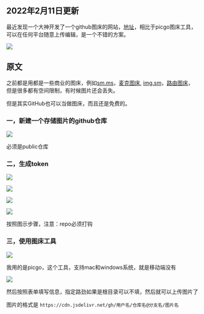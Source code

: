 

## 2022年2月11日更新
最近发现一个大神开发了一个github图床的网站，[地址](https://boomb.cn)，相比于picgo图床工具，可以在任何平台随意上传编辑，是一个不错的方案。

![](https://cloudflare.jdqiong.cn/file/fb420d3eaf444d6087dbb.png)

## 原文

之前都是用都是一些商业的图床，例如[sm.ms](https://sm.ms/)，[麦克图床](https://macimg.com), [img.sm](https://img.sm/)，[路由图床](https://imgtu.com/)，但是很多都有空间限制，有时候图片还会丢失。

但是其实GitHub也可以当做图床，而且还是免费的。

### 一，新建一个存储图片的github仓库
![](https://cloudflare.jdqiong.cn/file/4ecc978cc1bb4a0309f81.png)

必须是public仓库

### 二，生成token
![](https://cloudflare.jdqiong.cn/file/aca5e91073b75298790f2.png)

![](https://cloudflare.jdqiong.cn/file/054ef25fe22070a27bbef.png)

![](https://cloudflare.jdqiong.cn/file/7519f47bbdac2067c5fee.png)

![](https://cloudflare.jdqiong.cn/file/c6350964865822d861951.png)

按照图示步骤，注意：repo必须打钩

### 三，使用图床工具

![](https://cloudflare.jdqiong.cn/file/c7397ce9da23e933be2cb.png)

我用的是picgo，这个工具，支持mac和windows系统，就是移动端没有

![](https://cloudflare.jdqiong.cn/file/8b79681bdd773e11c57aa.png)

然后按照表单填写信息，指定路劲如果是根目录可以不填，然后就可以上传图片了

图片的格式是 `https://cdn.jsdelivr.net/gh/用户名/仓库名@分支名/图片名`